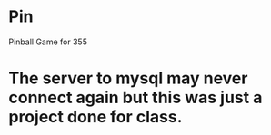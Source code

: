 # Pin
Pinball Game for 355
# The server to mysql may never connect again but this was just a project done for class.
